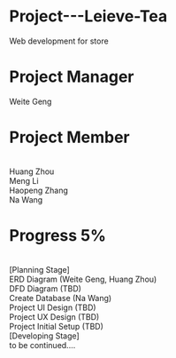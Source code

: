 # Project---Leieve-Tea
Web development for store

# Project Manager
Weite Geng

# Project Member
<br>
Huang Zhou
<br>
Meng Li
<br>
Haopeng Zhang
<br>
Na Wang

# Progress 5%
<br>
[Planning Stage]
<br>
ERD Diagram (Weite Geng, Huang Zhou)
<br>
DFD Diagram (TBD)
<br>
Create Database (Na Wang)
<br>
Project UI Design (TBD)
<br>
Project UX Design (TBD)
<br>
Project Initial Setup (TBD)

<br>
[Developing Stage]
<br>
to be continued....
